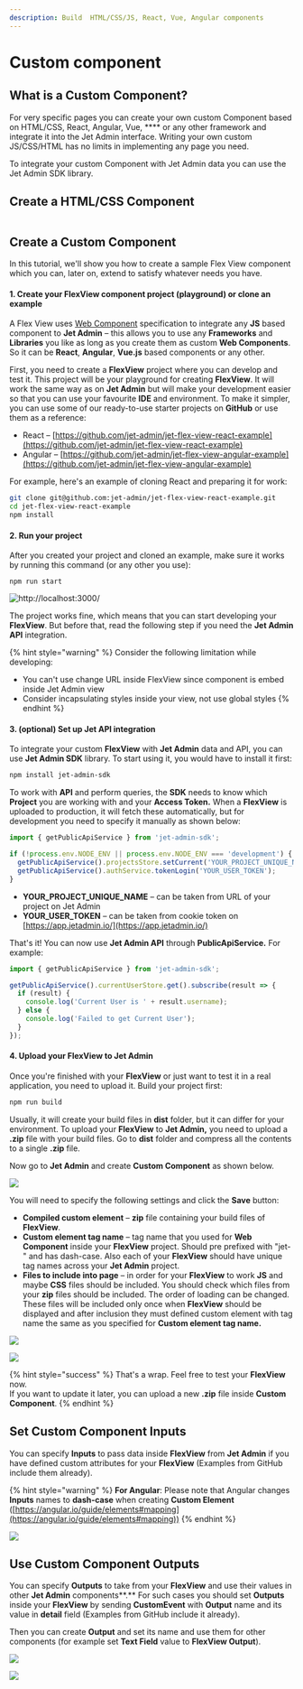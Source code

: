 ```yaml
---
description: Build  HTML/CSS/JS, React, Vue, Angular components
---
```


# Custom component

## What is a Custom Component?

For very specific pages you can create your own custom Component based on HTML/CSS, React, Angular, Vue, **** or any other framework and integrate it into the Jet Admin interface. Writing your own custom JS/CSS/HTML has no limits in implementing any page you need.&#x20;

To integrate your custom Component with Jet Admin data you can use the Jet Admin SDK library.

## Create a HTML/CSS Component

<figure><img src="../../../.gitbook/assets/ezgif-3-dd329d4e85.gif" alt=""><figcaption></figcaption></figure>

## Create a Custom Component

In this tutorial, we'll show you how to create a sample Flex View component which you can, later on, extend to satisfy whatever needs you have.

#### 1. Create your FlexView component project (playground) or clone an example

A Flex View uses [Web Component](https://www.webcomponents.org/introduction) specification to integrate any **JS** based component to **Jet Admin** – this allows you to use any **Frameworks** and **Libraries** you like as long as you create them as custom **Web Components**. So it can be **React**, **Angular**, **Vue.js** based components or any other.

First, you need to create a **FlexView** project where you can develop and test it. This project will be your playground for creating **FlexView**. It will work the same way as on **Jet Admin** but will make your development easier so that you can use your favourite **IDE** and environment. To make it simpler, you can use some of our ready-to-use starter projects on **GitHub** or use them as a reference:

* React – [https://github.com/jet-admin/jet-flex-view-react-example](https://github.com/jet-admin/jet-flex-view-react-example)
* Angular – [https://github.com/jet-admin/jet-flex-view-angular-example](https://github.com/jet-admin/jet-flex-view-angular-example)

For example, here's an example of cloning React and preparing it for work:

```bash
git clone git@github.com:jet-admin/jet-flex-view-react-example.git
cd jet-flex-view-react-example
npm install
```

#### 2. Run your project

After you created your project and cloned an example, make sure it works by running this command (or any other you use):

```
npm run start
```

![http://localhost:3000/](<../../../.gitbook/assets/image (56).png>)

The project works fine, which means that you can start developing your **FlexView**. But before that, read the following step if you need the **Jet Admin API** integration.

{% hint style="warning" %}
Consider the following limitation while developing:

* You can't use change URL inside FlexView since component is embed inside Jet Admin view
* Consider incapsulating styles inside your view, not use global styles
{% endhint %}

#### 3. (optional) Set up Jet API integration

To integrate your custom **FlexView** with **Jet Admin** data and API, you can use **Jet Admin SDK** library. To start using it, you would have to install it first:

```bash
npm install jet-admin-sdk
```

To work with **API** and perform queries, the **SDK** needs to know which **Project** you are working with and your **Access Token.** When a **FlexView** is uploaded to production, it will fetch these automatically, but for development you need to specify it manually as shown below:

```javascript
import { getPublicApiService } from 'jet-admin-sdk';

if (!process.env.NODE_ENV || process.env.NODE_ENV === 'development') {
  getPublicApiService().projectsStore.setCurrent('YOUR_PROJECT_UNIQUE_NAME');
  getPublicApiService().authService.tokenLogin('YOUR_USER_TOKEN');
}
```

* **YOUR\_PROJECT\_UNIQUE\_NAME** – can be taken from URL of your project on Jet Admin
* **YOUR\_USER\_TOKEN** – can be taken from cookie token on [https://app.jetadmin.io/](https://app.jetadmin.io/)

That's it! You can now use **Jet Admin API** through **PublicApiService.** For example:

```typescript
import { getPublicApiService } from 'jet-admin-sdk';

getPublicApiService().currentUserStore.get().subscribe(result => {
  if (result) {
    console.log('Current User is ' + result.username);
  } else {
    console.log('Failed to get Current User');
  }
});
```

####  4. Upload your FlexView to Jet Admin

Once you're finished with your **FlexView** or just want to test it in a real application, you need to upload it. Build your project first:

```bash
npm run build
```

Usually, it will create your build files in **dist** folder, but it can differ for your environment. To upload your **FlexView** to **Jet Admin,** you need to upload a **.zip** file with your build files. Go to **dist** folder and compress all the contents to a single **.zip** file.

Now go to **Jet Admin** and create **Custom Component** as shown below.

![](<../../../.gitbook/assets/image (774).png>)

You will need to specify the following settings and click the **Save** button:

* **Compiled custom element** – **zip** file containing your build files of **FlexView**.
* **Custom element tag name** – tag name that you used for **Web Component** inside your **FlexView** project. Should pre prefixed with "jet-" and has dash-case. Also each of your **FlexView** should have unique tag names across your **Jet Admin** project.
* **Files to include into page** – in order for your **FlexView** to work **JS** and maybe **CSS** files should be included. You should check which files from your **zip** files should be included. The order of loading can be changed. These files will be included only once when **FlexView** should be displayed and after inclusion they must defined custom element with tag name the same as you specified for **Custom element tag name.**

![](<../../../.gitbook/assets/image (775).png>)

![](<../../../.gitbook/assets/image (776).png>)

{% hint style="success" %}
That's a wrap. Feel free to test your **FlexView** now.\
If you want to update it later, you can upload a new **.zip** file inside **Custom Component**.
{% endhint %}

## Set Custom Component Inputs

You can specify **Inputs** to pass data inside **FlexView** from **Jet Admin** if you have defined custom attributes for your **FlexView** (Examples from GitHub include them already).

{% hint style="warning" %}
**For Angular**: Please note that Angular changes **Inputs** names to **dash-case** when creating **Custom Element** ([https://angular.io/guide/elements#mapping](https://angular.io/guide/elements#mapping))
{% endhint %}

![](<../../../.gitbook/assets/image (777).png>)

## Use Custom Component Outputs

You can specify **Outputs** to take from your **FlexView** and use their values in other **Jet Admin** components**.** For such cases you should set **Outputs** inside your **FlexView** by sending **CustomEvent** with **Output** name and its value in **detail** field (Examples from GitHub include it already).

Then you can create **Output** and set its name and use them for other components (for example set **Text Field** value to **FlexView Output**).

![](<../../../.gitbook/assets/image (778).png>)

![](<../../../.gitbook/assets/image (779).png>)



